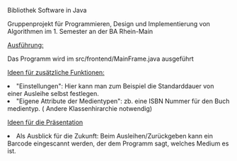 Bibliothek Software in Java

Gruppenprojekt für Programmieren, Design und Implementierung von Algorithmen im 1. Semester an der BA Rhein-Main

<u>Ausführung:</u>

Das Programm wird im src/frontend/MainFrame.java ausgeführt

<u>Ideen für zusätzliche Funktionen:</u>

<li>"Einstellungen": Hier kann man zum Beispiel die Standarddauer von einer Ausleihe selbst festlegen.</li>
<li>"Eigene Attribute der Medientypen": zb. eine ISBN Nummer für den Buch medientyp. ( Andere Klassenhirarchie notwendig)</li>

<u>Ideen für die Präsentation</u>

<li>Als Ausblick für die Zukunft: Beim Ausleihen/Zurückgeben kann ein Barcode eingescannt werden, der dem Programm sagt, welches Medium es ist.</li>
